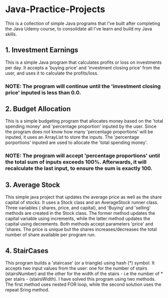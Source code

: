 # Java-Practice-Projects

This is a collection of simple Java programs that I've built after completing the Java Udemy course, 
to consolidate all I've learn and build my Java skills.

## 1. Investment Earnings
This is a simple Java program that calculates profits or loss on investments per day. It accepts a 'buying price'
and 'investment closing price' from the user, and uses it to calculate the profits/loss. 

### NOTE: The program will continue until the 'investment closing price' inputed is less than 0.0.

## 2. Budget Allocation
This is a simple budgeting program that allocates money based on the 'total spending money' and 'percentage proportion'
inputed by the user. Since the program does not know how many 'percentage proportions' will be inputed, it uses
an ArrayList to store the inputs. The 'percentage porportions' inputed are used to allocate the 'total spending money'.

### NOTE: The program will accept 'percentage proportions' until the total sum of inputs exceeds 100%. Afterwards, it will recalculate the last input, to ensure the sum is exactly 100. 

## 3. Average Stock 
This simple java project that updates the average price as well as the share capital of stocks. It uses a Stock class and an AverageStock runner class. Three variables ( shares, price, and capital), and 'Buying' and 'selling' methods are created in the Stock class. The former method updates the capital variable using increments, while the latter method updates the capital using decrements. Both methods accept parameters 'price' and 'shares. The price is unique but the shares increases/decreases the total number of share available per program run.

## 4. StairCases
This program builds a 'staircase' (or a triangle) using hash (*) symbol. It accepts two input values from the user: one for the number of stairs (stairsNumber) and the other for the width of the stairs - i.e the number of * per stairs - (stairsWidth). I have solved this program using two methods. The first method uses nested FOR loop, while the second solution uses the repeat Sring method.
